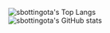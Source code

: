 ![sbottingota's Top Langs](https://github-readme-stats.vercel.app/api/top-langs/?username=sbottingota&layout=compact)  
![sbottingota's GitHub stats](https://github-readme-stats.vercel.app/api?username=sbottingota&show_icons=true&theme=default)
